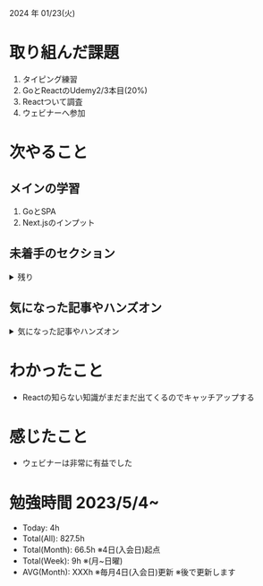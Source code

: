 
2024 年 01/23(火)

# 取り組んだ課題
1. タイピング練習
2. GoとReactのUdemy2/3本目(20%)
3. Reactついて調査
4. ウェビナーへ参加
 
# 次やること

## メインの学習

1. GoとSPA
2. Next.jsのインプット

## 未着手のセクション

<details>

<summary>残り</summary>

### フロント側
* Next.js(教材は買った)

### インフラ側
* 継続的インテグレーション
* AWS初級
* デプロイ
* Terraform

### バックエンド(Go)　※着手中
* シングルページアプリケーション(教材は買った)

</details>

## 気になった記事やハンズオン

<details>

<summary>気になった記事やハンズオン</summary>

### Go
1. [古典学派的テストとGoで考える持続可能なアーキテクチャ入門](https://zenn.dev/jy8752/books/73769005e6afa9/viewer/chapter1)
2. [クリーンアーキテクチャ](https://nuits.jp/entry/easiest-clean-architecture-2019-09)
3. [Goにおけるメモリ管理の可視化](https://zenn.dev/kazu1029/articles/38ab3d99ef0de3)

### TS
1. [TypeChallenge](https://github.com/type-challenges/type-challenges/tree/main/questions/00004-easy-pick)

</details>

# わかったこと

* Reactの知らない知識がまだまだ出てくるのでキャッチアップする

# 感じたこと

* ウェビナーは非常に有益でした

# 勉強時間 2023/5/4~

* Today: 4h
* Total(All): 827.5h　
* Total(Month): 66.5h ※4日(入会日)起点
* Total(Week): 9h ※(月~日曜)
* AVG(Month): XXXh ※毎月4日(入会日)更新 ※後で更新します
